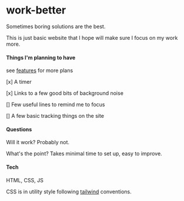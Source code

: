 # work-better

Sometimes boring solutions are the best.

This is just basic website that I hope will make sure I focus on my work more.

#### Things I'm planning to have

see [features](features.md) for more plans

[x] A timer

[x] Links to a few good bits of background noise

[] Few useful lines to remind me to focus

[] A few basic tracking things on the site

#### Questions

Will it work? Probably not.

What's the point? Takes minimal time to set up, easy to improve.

#### Tech

HTML, CSS, JS

CSS is in utility style following [tailwind](https://tailwindcss.com/) conventions.
